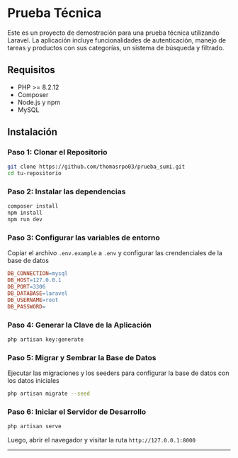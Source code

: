 # Prueba Técnica

Este es un proyecto de demostración para una prueba técnica utilizando Laravel. La aplicación incluye funcionalidades de autenticación, manejo de tareas y productos con sus categorías, un sistema de búsqueda y filtrado.

## Requisitos

-   PHP >= 8.2.12
-   Composer
-   Node.js y npm
-   MySQL

## Instalación

### Paso 1: Clonar el Repositorio

```bash
git clone https://github.com/thomasrpo03/prueba_sumi.git
cd tu-repositorio
```

### Paso 2: Instalar las dependencias

```bash
composer install
npm install
npm run dev
```

### Paso 3: Configurar las variables de entorno

Copiar el archivo `.env.example` a `.env` y configurar las crendenciales de la base de datos

```makefile
DB_CONNECTION=mysql
DB_HOST=127.0.0.1
DB_PORT=3306
DB_DATABASE=laravel
DB_USERNAME=root
DB_PASSWORD=
```

### Paso 4: Generar la Clave de la Aplicación

```bash
php artisan key:generate
```

### Paso 5: Migrar y Sembrar la Base de Datos

Ejecutar las migraciones y los seeders para configurar la base de datos con los datos iniciales

```bash
php artisan migrate --seed
```

### Paso 6: Iniciar el Servidor de Desarrollo

```bash
php artisan serve
```

Luego, abrir el navegador y visitar la ruta `http://127.0.0.1:8000`

----
